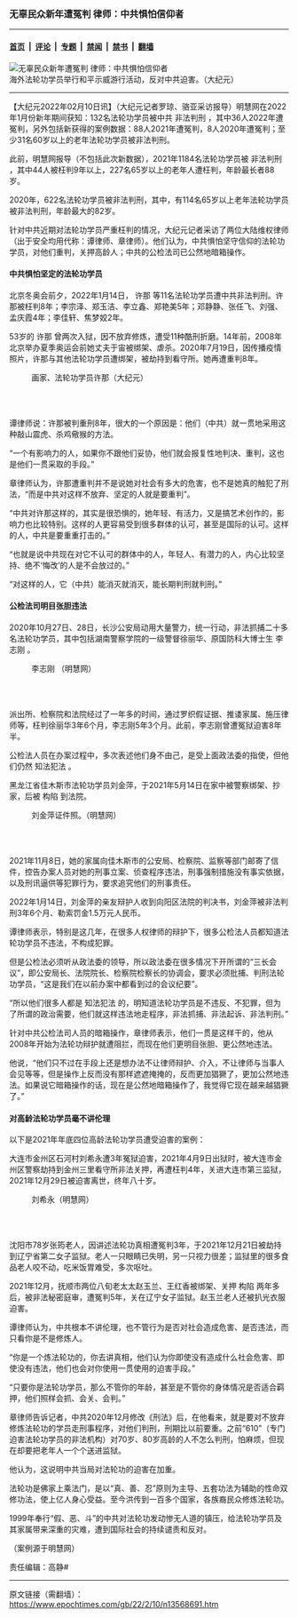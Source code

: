 ### 无辜民众新年遭冤判 律师：中共惧怕信仰者

---

#### [首页](../../../..?n13568691) &nbsp;|&nbsp; [评论](../../../../../epoch-comment?n13568691) &nbsp;|&nbsp; [专题](../../../../../epoch-special?n13568691) &nbsp;|&nbsp; [禁闻](../../../../../epoch-news?n13568691) &nbsp;|&nbsp; [禁书](../../../../../books?n13568691) &nbsp;|&nbsp; [翻墙](https://github.com/gfw-breaker/nogfw/blob/master/README.md?n13568691)


<div><img alt="无辜民众新年遭冤判 律师：中共惧怕信仰者" class="attachment-djy_600_400 size-djy_600_400 wp-post-image" src="https://i.epochtimes.com/assets/uploads/2022/02/id13570897-2012-7-14-cmh-dc-parade-01-600x400.jpg"/>
<div class="caption">
 海外法轮功学员举行和平示威游行活动，反对中共迫害。（大纪元）
</div></div><hr/><div class="post_content" id="artbody" itemprop="articleBody">
 <!-- article content begin -->
 <p>
  【大纪元2022年02月10日讯】（大纪元记者罗琼、骆亚采访报导）明慧网在2022年1月份新年期间获知：132名法轮功学员被中共
  <ok href="https://www.epochtimes.com/gb/tag/%E9%9D%9E%E6%B3%95%E5%88%A4%E5%88%91.html">
   非法判刑
  </ok>
  ，其中36人2022年遭冤判，另外包括新获得的案例数据：88人2021年遭冤判，8人2020年遭冤判；至少31名60岁以上的老年法轮功学员被非法判刑。
 </p>
 <p>
  此前，明慧网报导（不包括此次新数据），2021年1184名法轮功学员被
  <ok href="https://www.epochtimes.com/gb/tag/%E9%9D%9E%E6%B3%95%E5%88%A4%E5%88%91.html">
   非法判刑
  </ok>
  ，其中44人被枉判9年以上，227名65岁以上的老年人遭枉判，年龄最长者88岁。
 </p>
 <p>
  2020年，622名法轮功学员被非法判刑，其中，有114名65岁以上老年法轮功学员被非法判刑，年龄最大的82岁。
 </p>
 <p>
  针对中共近期对法轮功学员严重枉判的情况，大纪元记者采访了两位大陆维权律师（出于安全均用代称：谭律师、章律师）。他们认为，中共惧怕坚守信仰的法轮功学员，对他们重判，关押高龄人；中共的公检法司已公然地暗箱操作。
 </p>
 <h4>
  中共惧怕坚定的法轮功学员
 </h4>
 <p>
  北京冬奥会前夕，2022年1月14日，
  <ok href="https://www.epochtimes.com/gb/tag/%E8%AE%B8%E9%82%A3.html">
   许那
  </ok>
  等11名法轮功学员遭中共非法判刑。许那被枉判8年；李宗泽、郑玉洁、李立鑫、郑艳美5年；邓静静、张任飞、刘强、孟庆霞4年；李佳轩、焦梦姣2年。
 </p>
 <p>
  53岁的
  <ok href="https://www.epochtimes.com/gb/tag/%E8%AE%B8%E9%82%A3.html">
   许那
  </ok>
  曾两次入狱，因不放弃修炼，遭受11种酷刑折磨。14年前，2008年北京举办夏季奥运会前她丈夫于宙被绑架、虐杀。2020年7月19日，因传播疫情照片，许那与其他法轮功学员遭绑架，被劫持到看守所。她再遭重判8年。
 </p>
 <figure aria-describedby="caption-attachment-13568767" class="wp-caption aligncenter" id="attachment_13568767" style="width: 326px">
  <ok href="https://i.epochtimes.com/assets/uploads/2022/02/id13568767-68747470733a2f2f692e6e746474762e636f6d2f6173736574732f75706c6f6164732f323032322f30312f696431333531373430372d78752d6e612d312d363030783431332e6a7067.jpeg" target="_blank">
   <img alt="" class="wp-image-13568767" src="https://i.epochtimes.com/assets/uploads/2022/02/id13568767-68747470733a2f2f692e6e746474762e636f6d2f6173736574732f75706c6f6164732f323032322f30312f696431333531373430372d78752d6e612d312d363030783431332e6a7067.jpeg"/>
  </ok>
  <br/><figcaption class="wp-caption-text" id="caption-attachment-13568767">
   画家、法轮功学员许那（大纪元）
  </figcaption><br/>
 </figure><br/>
 <p>
  谭律师说：许那被判重刑8年，很大的一个原因是：他们（中共）就一贯地采用这种敲山震虎、杀鸡儆猴的方法。
 </p>
 <p>
  “一个有影响力的人，如果你不跟他们妥协，他们就会报复性地判决、重判，这也是他们一贯采取的手段。”
 </p>
 <p>
  章律师认为，许那遭重判并不是说她对社会有多大的危害，也不是她真的触犯了刑法，“而是中共对这样不放弃、坚定的人就是要重判”。
 </p>
 <p>
  “中共对许那这样的，其实是很恐惧的，她年轻、有活力，又是搞艺术创作的，影响力也比较特别。这样的人更容易受到很多群体的认可，甚至是国际的认可。这样的人，中共是要重重打击的。”
 </p>
 <p>
  “也就是说中共现在对它不认可的群体中的人，年轻人、有潜力的人，内心比较坚持、绝不‘悔改’的人是不会放过的。”
 </p>
 <p>
  “对这样的人，它（中共）能消灭就消灭，能长期判刑就判刑。”
 </p>
 <h4>
  公检法司明目张胆违法
 </h4>
 <p>
  2020年10月27日、28日，长沙公安局动用大量警力，统一行动，非法抓捕二十多名法轮功学员，其中包括湖南警察学院的一级警督徐丽华、原国防科大博士生
  <ok href="https://www.epochtimes.com/gb/tag/%E6%9D%8E%E5%BF%97%E5%88%9A.html">
   李志刚
  </ok>
  。
 </p>
 <figure aria-describedby="caption-attachment-13568876" class="wp-caption aligncenter" id="attachment_13568876" style="width: 186px">
  <ok href="https://i.epochtimes.com/assets/uploads/2022/02/id13568876-2022-2-7-i083100_04.jpeg" target="_blank">
   <img alt="" class="wp-image-13568876" src="https://i.epochtimes.com/assets/uploads/2022/02/id13568876-2022-2-7-i083100_04.jpeg"/>
  </ok>
  <br/><figcaption class="wp-caption-text" id="caption-attachment-13568876">
   <ok href="https://www.epochtimes.com/gb/tag/%E6%9D%8E%E5%BF%97%E5%88%9A.html">
    李志刚
   </ok>
   （明慧网）
  </figcaption><br/>
 </figure><br/>
 <p>
  派出所、检察院和法院经过了一年多的时间，通过罗织假证据、推诿家属、施压律师等，枉判徐丽华3年6个月，李志刚5年3个月。此前，李志刚曾遭冤狱迫害8年半。
 </p>
 <p>
  公检法人员在办案过程中，多次表述他们身不由己，是受上面政法委的指使，但他们仍然
  <ok href="https://www.epochtimes.com/gb/tag/%E7%9F%A5%E6%B3%95%E7%8A%AF%E6%B3%95.html">
   知法犯法
  </ok>
  。
 </p>
 <p>
  黑龙江省佳木斯市法轮功学员刘金萍，于2021年5月14日在家中被警察绑架、抄家，后被
  <ok href="https://www.epochtimes.com/gb/tag/%E6%9E%84%E9%99%B7.html">
   构陷
  </ok>
  到法院。
 </p>
 <figure aria-describedby="caption-attachment-13570687" class="wp-caption aligncenter" id="attachment_13570687" style="width: 196px">
  <ok href="https://i.epochtimes.com/assets/uploads/2022/02/id13570687-2021-12-4-liu-jinping_01.jpeg" target="_blank">
   <img alt="" class="wp-image-13570687" src="https://i.epochtimes.com/assets/uploads/2022/02/id13570687-2021-12-4-liu-jinping_01.jpeg"/>
  </ok>
  <br/><figcaption class="wp-caption-text" id="caption-attachment-13570687">
   刘金萍证件照。（明慧网）
  </figcaption><br/>
 </figure><br/>
 <p>
  2021年11月8日，她的家属向佳木斯市的公安局、检察院、监察等部门邮寄了信件，控告办案人员对她的刑事立案、侦查程序违法，刑事强制措施没有事实依据，以及刑讯逼供等犯罪行为，要求追究他们的刑事责任。
 </p>
 <p>
  2022年1月14日，刘金萍的亲友辩护人收到向阳区法院的判决书，刘金萍被非法判刑3年6个月、勒索罚金1.5万元人民币。
 </p>
 <p>
  谭律师表示，特别是这几年，在很多人权律师的辩护下，很多公检法人员都知道法轮功学员不违法，不构成犯罪。
 </p>
 <p>
  但是公检法必须听从政法委的领导，所以政法委在很多情况下开所谓的“三长会议”，即公安局长、法院院长、检察院检察长的协调会，要求必须批捕、判刑法轮功学员，“这是我们在以前办案中都看到过的会议纪要”。
 </p>
 <p>
  “所以他们很多人都是
  <ok href="https://www.epochtimes.com/gb/tag/%E7%9F%A5%E6%B3%95%E7%8A%AF%E6%B3%95.html">
   知法犯法
  </ok>
  的，明知道法轮功学员是不违反、不犯罪，但为了所谓的政治需要，他们就这样违法地走程序，非法抓捕、非法起诉、非法判刑。”
 </p>
 <p>
  针对中共公检法司人员的暗箱操作，章律师表示，他们一贯是这样干的，他从2008年开始为法轮功辩护就遭阻拦，而现在他们更明目张胆、更公然地违法。
 </p>
 <p>
  他说，“他们只不过在手段上还是想办法不让律师辩护、介入，不让律师与当事人会见等等，但是操作上反而没有那样遮遮掩掩的，反而更加猖獗了，更加公然地违法。如果说它暗箱操作的话，现在是公然地暗箱操作了，我觉得它现在越来越猖獗了。”
 </p>
 <h4>
  对高龄法轮功学员毫不讲伦理
 </h4>
 <p>
  以下是2021年年底四位高龄法轮功学员遭受迫害的案例：
 </p>
 <p>
  大连市金州区石河村刘希永遭3年冤狱迫害，2021年4月9日出狱时，被大连市金州区警察劫持到金州三里看守所非法关押，再遭枉判4年，关进大连市第三监狱，2021年12月29日被迫害离世，终年八十岁。
 </p>
 <figure aria-describedby="caption-attachment-13570647" class="wp-caption aligncenter" id="attachment_13570647" style="width: 333px">
  <ok href="https://i.epochtimes.com/assets/uploads/2022/02/id13570647-2021-5-16-liu-xiyong_01.jpeg" target="_blank">
   <img alt="" class="wp-image-13570647" src="https://i.epochtimes.com/assets/uploads/2022/02/id13570647-2021-5-16-liu-xiyong_01.jpeg"/>
  </ok>
  <br/><figcaption class="wp-caption-text" id="caption-attachment-13570647">
   刘希永（明慧网）
  </figcaption><br/>
 </figure><br/>
 <p>
  沈阳市78岁张筠老人，因讲述法轮功真相遭冤判3年，于2021年12月21日被劫持到辽宁省第二女子监狱。老人一只眼睛已失明，另一只视力很差；监狱里的很多食品老人咬不动，吃米饭胃难受，多次呕吐。
 </p>
 <p>
  2021年12月，抚顺市两位八旬老太太赵玉兰、王红香被绑架、关押
  <ok href="https://www.epochtimes.com/gb/tag/%E6%9E%84%E9%99%B7.html">
   构陷
  </ok>
  两年多后，被非法秘密庭审，遭冤判5年，关在辽宁女子监狱。赵玉兰老人还被扒光衣服迫害。
 </p>
 <p>
  谭律师认为，中共根本不讲伦理，也不管行为是否对社会造成危害、是否违法，而只看你是不是修炼人。
 </p>
 <p>
  “你是一个炼法轮功的，你去讲真相，他们认为你即使没有造成什么社会危害、即使没有违法，他们也会对你使用一贯使用的迫害手段。”
 </p>
 <p>
  “只要你是法轮功学员，那么不管你的年龄，甚至是不管你的身体情况是否适合羁押，他们照样会抓、会关、会判。”
 </p>
 <p>
  章律师告诉记者，中共2020年12月修改《刑法》后，在他看来，就是要对不放弃修炼法轮功的学员走刑事程序，对他们判刑，刑期比以前要重。之前“610”（专门迫害法轮功学员的非法机构）对70岁、80岁高龄的人不怎么判刑，怕麻烦，但现在却要把老年人一个个送进监狱。
 </p>
 <p>
  他认为，这说明中共当局对法轮功的迫害在加重。
 </p>
 <p>
  法轮功是佛家上乘法门，是以“真、善、忍”原则为主导、五套功法为辅助的性命双修功法，使上亿人身心受益。至今洪传到一百多个国家，各族裔民众修炼法轮功。
 </p>
 <p>
  1999年奉行“假、恶、斗”的中共对法轮功发动惨无人道的镇压，给法轮功学员及其家属带来深重的灾难，遭到国际社会的持续谴责和反对。
 </p>
 <p>
  （案例源于明慧网）
 </p>
 <p>
  责任编辑：高静#
 </p>
 <!-- article content end -->
 <div id="below_article_ad">
 </div>
</div>


---

原文链接（需翻墙）：https://www.epochtimes.com/gb/22/2/10/n13568691.htm